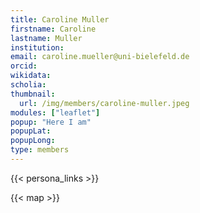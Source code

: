 ```yaml
---
title: Caroline Muller
firstname: Caroline
lastname: Muller
institution: 
email: caroline.mueller@uni-bielefeld.de
orcid: 
wikidata: 
scholia: 
thumbnail:
  url: /img/members/caroline-muller.jpeg
modules: ["leaflet"]
popup: "Here I am"
popupLat: 
popupLong: 
type: members
---
```


{{< persona_links >}}

{{< map >}}
